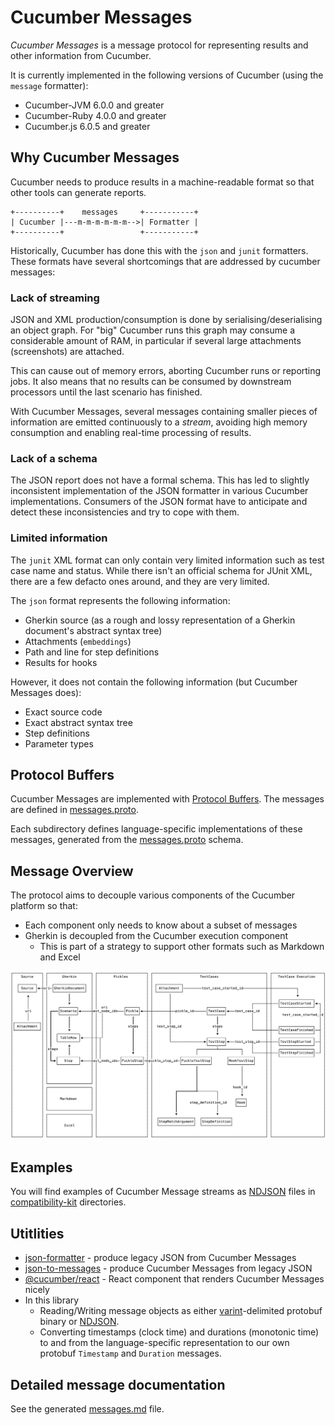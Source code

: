 # Cucumber Messages

*Cucumber Messages* is a message protocol for representing results and other information
from Cucumber.

It is currently implemented in the following versions of Cucumber (using the `message` formatter):

* Cucumber-JVM 6.0.0 and greater 
* Cucumber-Ruby 4.0.0 and greater
* Cucumber.js 6.0.5 and greater

## Why Cucumber Messages

Cucumber needs to produce results in a machine-readable format so that other tools can generate reports.

    +----------+    messages     +-----------+
    | Cucumber |---m-m-m-m-m-m-->| Formatter |
    +----------+                 +-----------+

Historically, Cucumber has done this with the `json` and `junit` formatters.
These formats have several shortcomings that are addressed by cucumber messages:

### Lack of streaming

JSON and XML production/consumption is done by serialising/deserialising an object graph. For "big" Cucumber
runs this graph may consume a considerable amount of RAM, in particular if several large attachments
(screenshots) are attached.

This can cause out of memory errors, aborting Cucumber runs or reporting jobs. It also means that no results can be
consumed by downstream processors until the last scenario has finished.

With Cucumber Messages, several messages containing smaller pieces of information are emitted
continuously to a *stream*, avoiding high memory consumption and enabling real-time processing
of results.

### Lack of a schema

The JSON report does not have a formal schema. This has led to slightly inconsistent implementation
of the JSON formatter in various Cucumber implementations. Consumers of the JSON format have
to anticipate and detect these inconsistencies and try to cope with them.

### Limited information

The `junit` XML format can only contain very limited information such as test case name and status.
While there isn't an official schema for JUnit XML, there are a few defacto ones around, and they
are very limited.

The `json` format represents the following information:

* Gherkin source (as a rough and lossy representation of a Gherkin document's abstract syntax tree)
* Attachments (`embeddings`)
* Path and line for step definitions
* Results for hooks

However, it does not contain the following information (but Cucumber Messages does):

* Exact source code
* Exact abstract syntax tree
* Step definitions
* Parameter types

## Protocol Buffers

Cucumber Messages are implemented with [Protocol Buffers](https://developers.google.com/protocol-buffers/).
The messages are defined in [messages.proto](./messages.proto).

Each subdirectory defines language-specific implementations of these messages,
generated from the [messages.proto](./messages.proto) schema.

## Message Overview

The protocol aims to decouple various components of the Cucumber platform so that:

* Each component only needs to know about a subset of messages
* Gherkin is decoupled from the Cucumber execution component
  * This is part of a strategy to support other formats such as Markdown and Excel
  
![messages.png](messages.png)

## Examples

You will find examples of Cucumber Message streams as [NDJSON](http://ndjson.org/) files
in [compatibility-kit](compatibility-kit/javascript/features) directories.

## Utitlities

* [json-formatter](../json-formatter) - produce legacy JSON from Cucumber Messages
* [json-to-messages](../json-to-messages) - produce Cucumber Messages from legacy JSON
* [@cucumber/react](../react) - React component that renders Cucumber Messages nicely
* In this library
  * Reading/Writing message objects as either [varint](https://developers.google.com/protocol-buffers/docs/encoding#varints)-delimited protobuf binary or [NDJSON](http://ndjson.org/).
  * Converting timestamps (clock time) and durations (monotonic time) to and from the
  language-specific representation to our own protobuf `Timestamp` and `Duration` messages.

## Detailed message documentation

See the generated [messages.md](messages.md) file.
